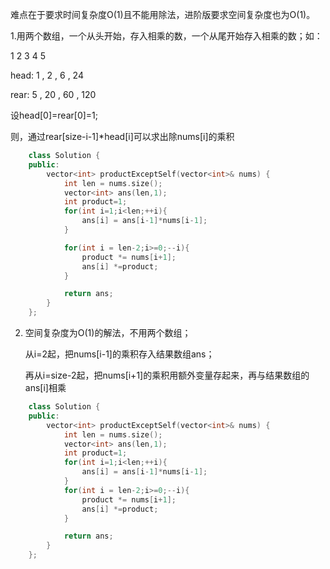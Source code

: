 难点在于要求时间复杂度O(1)且不能用除法，进阶版要求空间复杂度也为O(1)。



1.用两个数组，一个从头开始，存入相乘的数，一个从尾开始存入相乘的数；如：

1  2  3  4  5

head: 1 , 2 , 6 , 24

rear: 5 , 20 , 60 , 120

设head[0]=rear[0]=1;

则，通过rear[size-i-1]*head[i]可以求出除nums[i]的乘积



```C++
    class Solution {
    public:
        vector<int> productExceptSelf(vector<int>& nums) {
            int len = nums.size();
            vector<int> ans(len,1);
            int product=1;
            for(int i=1;i<len;++i){
                ans[i] = ans[i-1]*nums[i-1];
            }

            for(int i = len-2;i>=0;--i){
                product *= nums[i+1];
                ans[i] *=product; 
            }

            return ans;
        }
    };
```





2. 空间复杂度为O(1)的解法，不用两个数组；

   从i=2起，把nums[i-1]的乘积存入结果数组ans；

   再从i=size-2起，把nums[i+1]的乘积用额外变量存起来，再与结果数组的ans[i]相乘



```C++
    class Solution {
    public:
        vector<int> productExceptSelf(vector<int>& nums) {
            int len = nums.size();
            vector<int> ans(len,1);
            int product=1;
            for(int i=1;i<len;++i){
                ans[i] = ans[i-1]*nums[i-1];
            }
            for(int i = len-2;i>=0;--i){
                product *= nums[i+1];
                ans[i] *=product; 
            }

            return ans;
        }
    };
```
